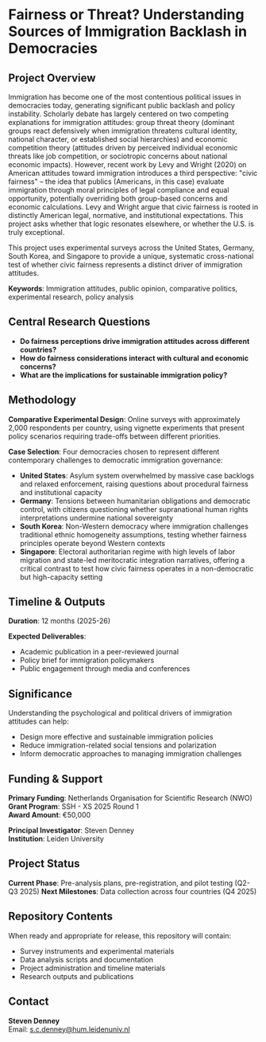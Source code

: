 # Fairness or Threat? Understanding Sources of Immigration Backlash in Democracies

## Project Overview

Immigration has become one of the most contentious political issues in democracies today, generating significant public backlash and policy instability. Scholarly debate has largely centered on two competing explanations for immigration attitudes: group threat theory (dominant groups react defensively when immigration threatens cultural identity, national character, or established social hierarchies) and economic competition theory (attitudes driven by perceived individual economic threats like job competition, or sociotropic concerns about national economic impacts). However, recent work by Levy and Wright (2020) on American attitudes toward immigration introduces a third perspective: "civic fairness" – the idea that publics (Americans, in this case) evaluate immigration through moral principles of legal compliance and equal opportunity, potentially overriding both group-based concerns and economic calculations. Levy and Wright argue that civic fairness is rooted in distinctly American legal, normative, and institutional expectations. This project asks whether that logic resonates elsewhere, or whether the U.S. is truly exceptional.

This project uses experimental surveys across the United States, Germany, South Korea, and Singapore to provide a unique, systematic cross-national test of whether civic fairness represents a distinct driver of immigration attitudes.

**Keywords**: Immigration attitudes, public opinion, comparative politics, experimental research, policy analysis

## Central Research Questions

- **Do fairness perceptions drive immigration attitudes across different countries?**
- **How do fairness considerations interact with cultural and economic concerns?**
- **What are the implications for sustainable immigration policy?**

## Methodology

**Comparative Experimental Design**: Online surveys with approximately 2,000 respondents per country, using vignette experiments that present policy scenarios requiring trade-offs between different priorities.

**Case Selection**: Four democracies chosen to represent different contemporary challenges to democratic immigration governance:
- **United States**: Asylum system overwhelmed by massive case backlogs and relaxed enforcement, raising questions about procedural fairness and institutional capacity
- **Germany**: Tensions between humanitarian obligations and democratic control, with citizens questioning whether supranational human rights interpretations undermine national sovereignty  
- **South Korea**: Non-Western democracy where immigration challenges traditional ethnic homogeneity assumptions, testing whether fairness principles operate beyond Western contexts
- **Singapore**: Electoral authoritarian regime with high levels of labor migration and state-led meritocratic integration narratives, offering a critical contrast to test how civic fairness operates in a non-democratic but high-capacity setting

## Timeline & Outputs

**Duration**: 12 months (2025-26)

**Expected Deliverables**:
- Academic publication in a peer-reviewed journal
- Policy brief for immigration policymakers
- Public engagement through media and conferences

## Significance

Understanding the psychological and political drivers of immigration attitudes can help:
- Design more effective and sustainable immigration policies
- Reduce immigration-related social tensions and polarization
- Inform democratic approaches to managing immigration challenges

## Funding & Support

**Primary Funding**: Netherlands Organisation for Scientific Research (NWO)  
**Grant Program**: SSH - XS 2025 Round 1  
**Award Amount**: €50,000

**Principal Investigator**: Steven Denney  
**Institution**: Leiden University

## Project Status

**Current Phase**: Pre-analysis plans, pre-registration, and pilot testing (Q2-Q3 2025)
**Next Milestones**: Data collection across four countries (Q4 2025)

## Repository Contents

When ready and appropriate for release, this repository will contain:
- Survey instruments and experimental materials
- Data analysis scripts and documentation
- Project administration and timeline materials
- Research outputs and publications

## Contact

**Steven Denney**  
Email: s.c.denney@hum.leidenuniv.nl

